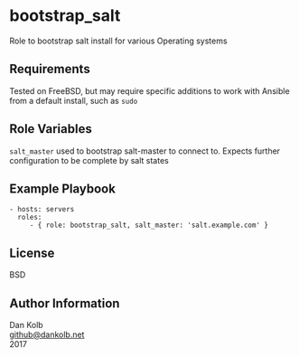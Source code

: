 bootstrap_salt
=========

Role to bootstrap salt install for various Operating systems

Requirements
------------

Tested on FreeBSD, but may require specific additions to work with Ansible from a default install, such as `sudo`

Role Variables
--------------

`salt_master` used to bootstrap salt-master to connect to. Expects further configuration to be complete by salt states


Example Playbook
----------------

    - hosts: servers
      roles:
         - { role: bootstrap_salt, salt_master: 'salt.example.com' }

License
-------

BSD

Author Information
------------------

Dan Kolb    
github@dankolb.net    
2017    